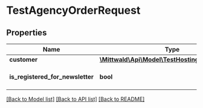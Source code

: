 # TestAgencyOrderRequest

## Properties
Name | Type | Description | Notes
------------ | ------------- | ------------- | -------------
**customer** | [**\Mittwald\Api\Model\TestHostingOrderCustomer**](TestHostingOrderCustomer.md) |  | 
**is_registered_for_newsletter** | **bool** |  | [optional] [default to false]

[[Back to Model list]](../../README.md#documentation-for-models) [[Back to API list]](../../README.md#documentation-for-api-endpoints) [[Back to README]](../../README.md)

